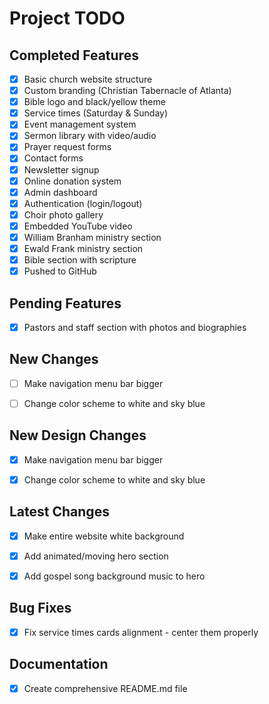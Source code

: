 # Project TODO

## Completed Features
- [x] Basic church website structure
- [x] Custom branding (Christian Tabernacle of Atlanta)
- [x] Bible logo and black/yellow theme
- [x] Service times (Saturday & Sunday)
- [x] Event management system
- [x] Sermon library with video/audio
- [x] Prayer request forms
- [x] Contact forms
- [x] Newsletter signup
- [x] Online donation system
- [x] Admin dashboard
- [x] Authentication (login/logout)
- [x] Choir photo gallery
- [x] Embedded YouTube video
- [x] William Branham ministry section
- [x] Ewald Frank ministry section
- [x] Bible section with scripture
- [x] Pushed to GitHub

## Pending Features
- [x] Pastors and staff section with photos and biographies



## New Changes
- [ ] Make navigation menu bar bigger
- [ ] Change color scheme to white and sky blue



## New Design Changes
- [x] Make navigation menu bar bigger
- [x] Change color scheme to white and sky blue



## Latest Changes
- [x] Make entire website white background
- [x] Add animated/moving hero section
- [x] Add gospel song background music to hero



## Bug Fixes
- [x] Fix service times cards alignment - center them properly



## Documentation
- [x] Create comprehensive README.md file

